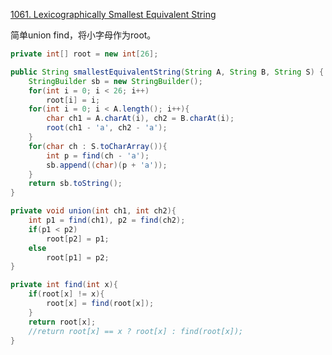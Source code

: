[1061. Lexicographically Smallest Equivalent String](https://leetcode.com/problems/lexicographically-smallest-equivalent-string/)

简单union find，将小字母作为root。

```java
private int[] root = new int[26];

public String smallestEquivalentString(String A, String B, String S) {
    StringBuilder sb = new StringBuilder();
    for(int i = 0; i < 26; i++)
        root[i] = i;
    for(int i = 0; i < A.length(); i++){
        char ch1 = A.charAt(i), ch2 = B.charAt(i);
        root(ch1 - 'a', ch2 - 'a');
    }
    for(char ch : S.toCharArray()){
        int p = find(ch - 'a');
        sb.append((char)(p + 'a'));
    }
    return sb.toString();
}

private void union(int ch1, int ch2){
    int p1 = find(ch1), p2 = find(ch2);
    if(p1 < p2)
        root[p2] = p1;
    else
        root[p1] = p2;
}

private int find(int x){
    if(root[x] != x){
        root[x] = find(root[x]);
    }
    return root[x];
    //return root[x] == x ? root[x] : find(root[x]);
}
```

